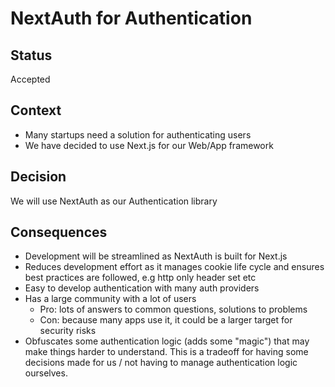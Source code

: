 # NextAuth for Authentication

## Status

Accepted

## Context

- Many startups need a solution for authenticating users
- We have decided to use Next.js for our Web/App framework

## Decision

We will use NextAuth as our Authentication library

## Consequences

- Development will be streamlined as NextAuth is built for Next.js
- Reduces development effort as it manages cookie life cycle and ensures best practices are followed, e.g http only header set etc
- Easy to develop authentication with many auth providers
- Has a large community with a lot of users
  - Pro: lots of answers to common questions, solutions to problems
  - Con: because many apps use it, it could be a larger target for security risks
- Obfuscates some authentication logic (adds some "magic") that may make things harder to understand. This is a tradeoff for having some decisions made for us / not having to manage authentication logic ourselves.